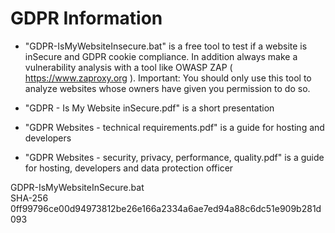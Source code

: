 # GDPR Information


- "GDPR-IsMyWebsiteInsecure.bat" is a free tool to test if a website is inSecure and GDPR cookie compliance. In addition always make a vulnerability analysis with a tool like OWASP ZAP ( https://www.zaproxy.org ). Important: You should only use this tool to analyze websites whose owners have given you permission to do so.

- "GDPR - Is My Website inSecure.pdf" is a short presentation

- "GDPR Websites - technical requirements.pdf" is a guide for hosting and developers

- "GDPR Websites - security, privacy, performance, quality.pdf" is a guide for hosting, developers and data protection officer



GDPR-IsMyWebsiteInSecure.bat  
SHA-256 0ff99796ce00d94973812be26e166a2334a6ae7ed94a88c6dc51e909b281d093

